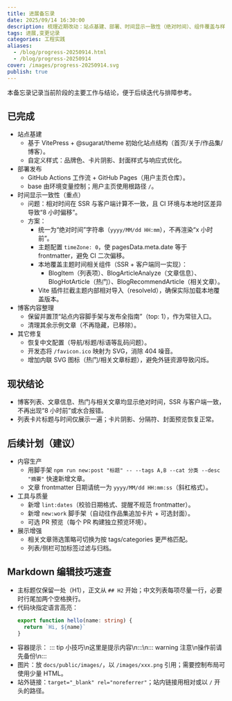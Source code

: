 ```yaml
---
title: 进展备忘录
date: 2025/09/14 16:30:00
description: 梳理近期改动：站点基建、部署、时间显示一致性（绝对时间）、组件覆盖与样式修复，并列出后续计划。
tags: 进展,变更记录
categories: 工程实践
aliases:
  - /blog/progress-20250914.html
  - /blog/progress-20250914
cover: /images/progress-20250914.svg
publish: true
---
```


本备忘录记录当前阶段的主要工作与结论，便于后续迭代与排障参考。

## 已完成

- 站点基建
  - 基于 VitePress + @sugarat/theme 初始化站点结构（首页/关于/作品集/博客）。
  - 自定义样式：品牌色、卡片阴影、封面样式与响应式优化。
- 部署发布
  - GitHub Actions 工作流 + GitHub Pages（用户主页仓库）。
  - base 由环境变量控制；用户主页使用根路径 `/`。
- 时间显示一致性（重点）
  - 问题：相对时间在 SSR 与客户端计算不一致，且 CI 环境与本地时区差异导致“8 小时偏移”。
  - 方案：
    - 统一为“绝对时间”字符串（`yyyy/MM/dd HH:mm`），不再渲染“x 小时前”。
    - 主题配置 `timeZone: 0`，使 pagesData.meta.date 等于 frontmatter，避免 CI 二次偏移。
    - 本地覆盖主题时间相关组件（SSR + 客户端同一实现）：
      - BlogItem（列表项）、BlogArticleAnalyze（文章信息）、BlogHotArticle（热门）、BlogRecommendArticle（相关文章）。
    - Vite 插件拦截主题内部相对导入（resolveId），确保实际加载本地覆盖版本。
- 博客内容整理
  - 保留并置顶“站点内容脚手架与发布全指南”（top: 1），作为常驻入口。
  - 清理其余示例文章（不再隐藏，已移除）。
- 其它修复
  - 恢复中文配置（导航/标题/标语等乱码问题）。
  - 开发态将 `/favicon.ico` 映射为 SVG，消除 404 噪音。
  - 增加内联 SVG 图标（热门/相关文章标题），避免外链资源导致闪烁。

## 现状结论

- 博客列表、文章信息、热门与相关文章均显示绝对时间，SSR 与客户端一致，不再出现“8 小时前”或水合报错。
- 列表卡片标题与时间仅展示一遍；卡片阴影、分隔符、封面预览恢复正常。

## 后续计划（建议）

- 内容生产
  - 用脚手架 `npm run new:post "标题" -- --tags A,B --cat 分类 --desc "摘要"` 快速新增文章。
  - 文章 frontmatter 日期请统一为 `yyyy/MM/dd HH:mm:ss`（斜杠格式）。
- 工具与质量
  - 新增 `lint:dates`（校验日期格式、提醒不规范 frontmatter）。
  - 新增 `new:work` 脚手架（自动往作品集追加卡片 + 可选封面）。
  - 可选 PR 预览（每个 PR 构建独立预览环境）。
- 展示增强
  - 相关文章筛选策略可切换为按 tags/categories 更严格匹配。
  - 列表/侧栏可加标签过滤与归档。

## Markdown 编辑技巧速查

- 主标题仅保留一处（H1），正文从 `## H2` 开始；中文列表每项尽量一行，必要时行尾加两个空格换行。
- 代码块指定语言高亮：
  ```ts
  export function hello(name: string) {
    return `Hi, ${name}`
  }
  ```
- 容器提示：
  ::: tip 小技巧\n这里是提示内容\n:::\n::: warning 注意\n操作前请先备份\n:::
- 图片：放 `docs/public/images/`，以 `/images/xxx.png` 引用；需要控制布局可使用少量 HTML。
- 站外链接：`target="_blank" rel="noreferrer"`；站内链接用相对或以 `/` 开头的路径。
